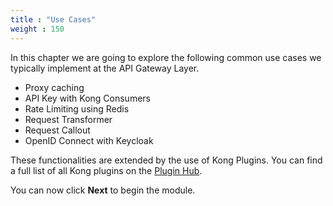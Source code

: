 ```yaml
---
title : "Use Cases"
weight : 150
---
```


In this chapter we are going to explore the following common use cases we typically implement at the API Gateway Layer. 

* Proxy caching
* API Key with Kong Consumers
* Rate Limiting using Redis
* Request Transformer
* Request Callout
* OpenID Connect with Keycloak

These functionalities are extended by the use of Kong Plugins. You can find a full list of all Kong plugins on the [Plugin Hub](https://docs.konghq.com/hub/).

You can now click **Next** to begin the module.